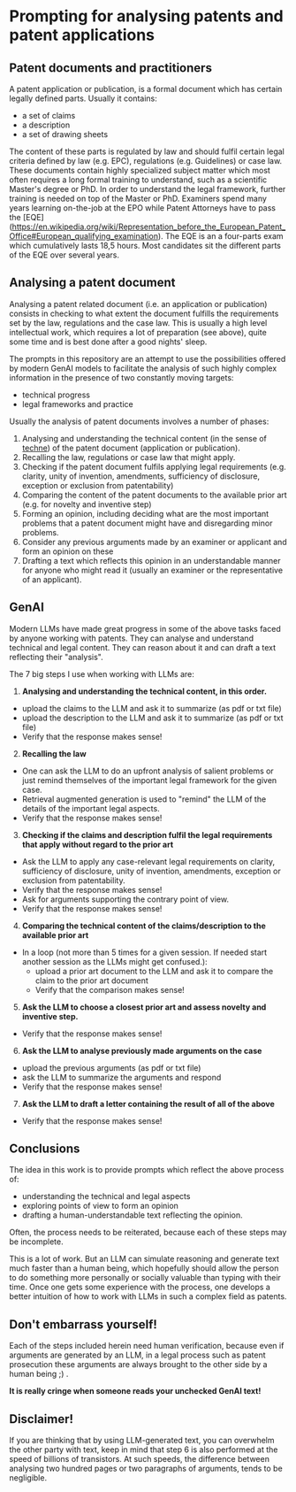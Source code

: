 # Prompting for analysing patents and patent applications

## Patent documents and practitioners
A patent application or publication, is a formal document which has certain legally defined parts. 
Usually it contains: 
* a set of claims
* a description
* a set of drawing sheets

The content of these parts is regulated by law and should fulfil certain legal criteria defined by law (e.g. EPC), regulations (e.g. Guidelines) or case law.
These documents contain highly specialized subject matter which most often requires a long formal training to understand, such as a scientific Master's degree or PhD.
In order to understand the legal framework, further training is needed on top of the Master or PhD.
Examiners spend many years learning on-the-job at the EPO while Patent Attorneys have to pass the [EQE] (https://en.wikipedia.org/wiki/Representation_before_the_European_Patent_Office#European_qualifying_examination).
The EQE is an a four-parts exam which cumulatively lasts 18,5 hours. Most candidates sit the different parts of the EQE over several years.

## Analysing a patent document
Analysing a patent related document (i.e. an application or publication) consists in checking to what extent the document fulfills the requirements set by the law, regulations and the case law.
This is usually a high level intellectual work, which requires a lot of preparation (see above), quite some time and is best done after a good nights' sleep.

The prompts in this repository are an attempt to use the possibilities offered by modern GenAI models to facilitate the analysis of such highly complex information in the presence of two constantly moving targets: 
* technical progress
* legal frameworks and practice

Usually the analysis of patent documents involves a number of phases:

1. Analysing and understanding the technical content (in the sense of [techne](https://en.wikipedia.org/wiki/Techne)) of the patent document (application or publication).
2. Recalling the law, regulations or case law that might apply.
3. Checking if the patent document fulfils applying legal requirements (e.g. clarity, unity of invention, amendments, sufficiency of disclosure, exception or exclusion from patentability)
4. Comparing the content of the patent documents to the available prior art (e.g. for novelty and inventive step) 
5. Forming an opinion, including deciding what are the most important problems that a patent document might have and disregarding minor problems.
6. Consider any previous arguments made by an examiner or applicant and form an opinion on these
7. Drafting a text which reflects this opinion in an understandable manner for anyone who might read it (usually an examiner or the representative of an applicant).

## GenAI
Modern LLMs have made great progress in some of the above tasks faced by anyone working with patents. 
They can analyse and understand technical and legal content. They can reason about it and can draft a text reflecting their "analysis".

The 7 big steps I use when working with LLMs are:

1. **Analysing and understanding the technical content, in this order.**
 * upload the claims to the LLM and ask it to summarize (as pdf or txt file)
 * upload the description to the LLM and ask it to summarize (as pdf or txt file)
 * Verify that the response makes sense!

2. **Recalling the law**
 * One can ask the LLM to do an upfront analysis of salient problems or just remind themselves of the important legal framework for the given case.
 * Retrieval augmented generation is used to "remind" the LLM of the details of the important legal aspects.
 * Verify that the response makes sense!

3. **Checking if the claims and description fulfil the legal requirements that apply without regard to the prior art**
 * Ask the LLM to apply any case-relevant legal requirements on clarity, sufficiency of disclosure, unity of invention, amendments, exception or exclusion from patentability.
 * Verify that the response makes sense!
 * Ask for arguments supporting the contrary point of view. 
 * Verify that the response makes sense!

4. **Comparing the technical content of the claims/description to the available prior art**
 * In a loop (not more than 5 times for a given session. If needed start another session as the LLMs might get confused.):
   - upload a prior art document to the LLM and ask it to compare the claim to the prior art document
   - Verify that the comparison makes sense!

5. **Ask the LLM to choose a closest prior art and assess novelty and inventive step.**
 * Verify that the response makes sense!

6. **Ask the LLM to analyse previously made arguments on the case**
  * upload the previous arguments (as pdf or txt file)
  * ask the LLM to summarize the arguments and respond
  * Verify that the response makes sense!

7. **Ask the LLM to draft a letter containing the result of all of the above**
  * Verify that the response makes sense!

## Conclusions
The idea in this work is to provide prompts which reflect the above process of:

- understanding the technical and legal aspects
- exploring points of view to form an opinion
- drafting a human-understandable text reflecting the opinion.
  
Often, the process needs to be reiterated, because each of these steps may be incomplete.

This is a lot of work. But an LLM can simulate reasoning and generate text much faster than a human being, which hopefully should allow the person to do something more personally or socially valuable than typing with their time.
Once one gets some experience with the process, one develops a better intuition of how to work with LLMs in such a complex field as patents. 

## Don't embarrass yourself!
Each of the steps included herein need human verification, because even if arguments are generated by an LLM, in a legal process such as patent prosecution these arguments are always brought to the other side by a human being ;) .

**It is really cringe when someone reads your unchecked GenAI text!** 

## Disclaimer!
If you are thinking that by using LLM-generated text, you can overwhelm the other party with text, keep in mind that step 6 is also performed at the speed of billions of transistors. 
At such speeds, the difference between analysing two hundred pages or two paragraphs of arguments, tends to be negligible.

